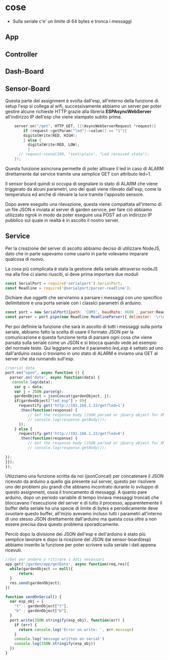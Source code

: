 # cose

- Sulla seriale c'e' un limite di 64 bytes e tronca i messaggi

## App

## Controller

## Dash-Board

## Sensor-Board

Questa parte del assignment è svolta dall'esp, all'interno della funzione di setup l'esp si collega al wifi, successivamente abbiamo un server
per poter gestire alcune richieste HTTP grazie alla libreria **ESPAsyncWebServer** all'indirizzo IP dell'esp che viene stampato subito prima.

```cpp
    server.on("/get", HTTP_GET, [](AsyncWebServerRequest *request){
        if (request->getParam("led")->value() == "1"){
        digitalWrite(RED, HIGH);
        } else {
          digitalWrite(RED, LOW);
          }
      // request->send(200, "text/plain", "Led received state");
    });
```

Questa funzione asincrona permette di poter attivare il led in caso di ALARM direttamente dal service tramite una semplice GET con attributo led=1.

Il sensor board quindi si occupa di segnalare lo stato di ALARM che viene triggerato da alcuni parametri, uno dei quali viene rilevato dall'esp, come
la temperatura ed anche di rilevare la luce tramite l'apposito sensore.

Dopo avere eseguito una rilevazione, questa viene compattata all'interno di un file JSON e inviata al server di garden service, per fare ciò abbiamo
utilizzato ngrok in modo da poter eseguire una POST ad un indirizzo IP pubblico sul quale in realtà è in ascolto il nostro server.

## Service

Per la creazione del server di ascolto abbiamo deciso di utilizzare NodeJS, dato che in parte sapevamo come usarlo in parte volevamo imparare qualcosa
di nuovo.

La cosa più complicata è stata la gestione della seriale attraverso nodeJS ma alla fine ci siamo riusciti, si deve prima importare due moduli

```js
const SerialPort = require('serialport').SerialPort;
const Readline = require('@serialport/parser-readline');
```

Dichiare due oggetti che serviranno a parsare i messaggi con uno specifico delimitatore e una porta seriale con i classici parametri di arduino.

```js
const port = new SerialPort({path: 'COM3', baudRate: 9600 , parser:Readline});
const parser = port.pipe(new Readline.ReadlineParser({ delimiter: '\r\n' }))
```

Per poi definire la funzione che sarà in ascolto di tutti i messaggi sulla porta seriale, abbiamo fatto la scelta di usare il formato JSON per la comunicazione e questa funzione tenta di parsare ogni cosa che viene parsata sulla seriale come un JSON e si blocca quando vede ad esempio del
normale testo. Qui leggiamo anche il parametro *led_esp* è settato ad uno dall'arduino ossia ci troviamo in uno stato di ALARM e inviamo una GET
al server che sta runnando sull'esp.

```js
//serial data
port.on("open", async function () {
  parser.on('data', async function(data) {
   console.log(data);
    var g = data;
    var j = JSON.parse(g);
    gardenObject = jsonConcat(gardenObject, j);
    if(gardenObject["led_esp"] > 0){
      requestify.get('http://192.168.1.22/get?led=1')
      .then(function(response) {
          // Get the response body (JSON parsed or jQuery object for XMLs)
          // console.log(response.getBody());
      });
    } else {
      requestify.get('http://192.168.1.22/get?led=0')
      .then(function(response) {
          // Get the response body (JSON parsed or jQuery object for XMLs)
          // console.log(response.getBody());
      
});
}});
});
```

Utiizziamo una funzione scritta da noi (jsonConcat) per concatenare il JSON ricevuto da arduino a quello gia presente sul server, questo per risolvere uno dei problemi piu grandi che abbiamo incontrato durante lo sviluppo di questo assignment, ossia il troncamento di messaggi.
A quanto pare arduino, dopo un periodo variabile di tempo inviava messaggi troncati che bloccavano l'esecuzione del server e di tutto il processo, apparentemente il buffer della seriale ha una specie di limite di bytes e periodicamente deve svuotare questo buffer, all'inizio avevamo incluso tutti i parametri all'interno di uno stesso JSON direttamente dall'arduino ma questa cosa oltre a non essere precisa dava questo problema sporadicamente.

Perciò dopo la divisione dei JSON dell'esp e dell'arduino è stato più semplice lavorare e dopo la ricezione del JSON dal sensor-board(esp) abbiamo inserito la funzione per poter scrivere sulla seriale i dati appena ricevuti.

```js
//Get per andare a ritirare i dati necessari
app.get('/garden/app/getData', async function(req,res){
  while(gardenObject == null){
      return;
  }
  res.send(gardenObject);
})

function sendOnSerial() {
  var esp_obj = {
    "t" : gardenObject["t"],
    "b" : gardenObject["b"],
  }
  port.write(JSON.stringify(esp_obj), function(err) {
    if (err) {
      return console.log('Error on write: ', err.message)
    }
    console.log('message written on serial')
    console.log(JSON.stringify(esp_obj))
  })
}
```
